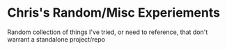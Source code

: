 # Chris's Random/Misc Experiements

Random collection of things I've tried, or need to reference, that don't warrant a standalone project/repo
